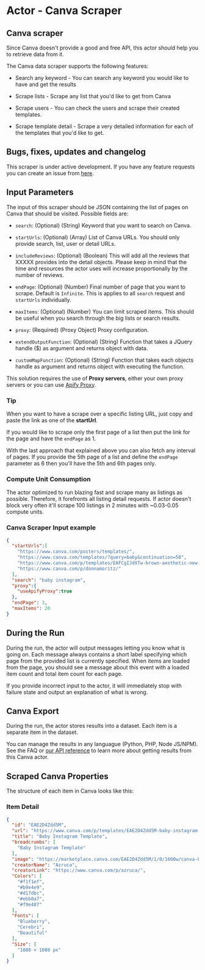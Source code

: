 # Actor - Canva Scraper

## Canva scraper

Since Canva doesn't provide a good and free API, this actor should help you to retrieve data from it.

The Canva data scraper supports the following features:

-   Search any keyword - You can search any keyword you would like to have and get the results

-   Scrape lists - Scrape any list that you'd like to get from Canva

-   Scrape users - You can check the users and scrape their created templates.

-   Scrape template detail - Scrape a very detailed information for each of the templates that you'd like to get.


## Bugs, fixes, updates and changelog

This scraper is under active development. If you have any feature requests you can create an issue from [here](https://github.com/epctex/canva-scraper/issues).

## Input Parameters

The input of this scraper should be JSON containing the list of pages on Canva that should be visited. Possible fields are:

- `search`: (Optional) (String) Keyword that you want to search on Canva.

- `startUrls`: (Optional) (Array) List of Canva URLs. You should only provide search, list, user or detail URLs.

- `includeReviews`: (Optional) (Boolean) This will add all the reviews that XXXXX provides into the detail objects. Please keep in mind that the time and resources the actor uses will increase proportionally by the number of reviews.

- `endPage`: (Optional) (Number) Final number of page that you want to scrape. Default is `Infinite`. This is applies to all `search` request and `startUrls` individually.

- `maxItems`: (Optional) (Number) You can limit scraped items. This should be useful when you search through the big lists or search results.

- `proxy`: (Required) (Proxy Object) Proxy configuration.

- `extendOutputFunction`: (Optional) (String) Function that takes a JQuery handle ($) as argument and returns object with data.

- `customMapFunction`: (Optional) (String) Function that takes each objects handle as argument and returns object with executing the function.

This solution requires the use of **Proxy servers**, either your own proxy servers or you can use [Apify Proxy](https://www.apify.com/docs/proxy).

### Tip

When you want to have a scrape over a specific listing URL, just copy and paste the link as one of the **startUrl**.

If you would like to scrape only the first page of a list then put the link for the page and have the `endPage` as 1.

With the last approach that explained above you can also fetch any interval of pages. If you provide the 5th page of a list and define the `endPage` parameter as 6 then you'll have the 5th and 6th pages only.

### Compute Unit Consumption

The actor optimized to run blazing fast and scrape many as listings as possible. Therefore, it forefronts all listing detail requests. If actor doesn't block very often it'll scrape 100 listings in 2 minutes with ~0.03-0.05 compute units.

### Canva Scraper Input example

```json
{
  "startUrls":[
    "https://www.canva.com/posters/templates/",
    "https://www.canva.com/templates/?query=baby&continuation=50",
    "https://www.canva.com/p/templates/EAFCgIJdXTw-brown-aesthetic-new-dad-fist-bumps-father-s-day-instagram-post/",
    "https://www.canva.com/p/donnamoritz/"
  ],
  "search": "baby instagram",
  "proxy":{
    "useApifyProxy":true
  },
  "endPage": 3,
  "maxItems": 20
}
```

## During the Run

During the run, the actor will output messages letting you know what is going on. Each message always contains a short label specifying which page from the provided list is currently specified.
When items are loaded from the page, you should see a message about this event with a loaded item count and total item count for each page.

If you provide incorrect input to the actor, it will immediately stop with failure state and output an explanation of what is wrong.

## Canva Export

During the run, the actor stores results into a dataset. Each item is a separate item in the dataset.

You can manage the results in any languague (Python, PHP, Node JS/NPM). See the FAQ or <a href="https://www.apify.com/docs/api" target="blank">our API reference</a> to learn more about getting results from this Canva actor.

## Scraped Canva Properties

The structure of each item in Canva looks like this:

### Item Detail

```json
{
  "id": "EAE2D4Zdd5M",
  "url": "https://www.canva.com/p/templates/EAE2D4Zdd5M-baby-instagram-template/",
  "title": "Baby Instagram Template",
  "breadcrumbs": [
    "Baby Instagram Template"
  ],
  "image": "https://marketplace.canva.com/EAE2D4Zdd5M/1/0/1600w/canva-baby-instagram-template-fcw840AqWBM.jpg",
  "creatorName": "Azruca",
  "creatorLink": "https://www.canva.com/p/azruca/",
  "Colors": [
    "#f1f1ef",
    "#b9e4e9",
    "#d17dbc",
    "#ebb0a7",
    "#f9e487"
  ],
  "Fonts": [
    "Blueberry",
    "Cerebri",
    "Beautiful"
  ],
  "Size": [
    "1080 × 1080 px"
  ]
}
```
